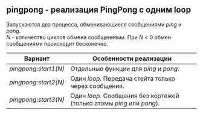 ## pingpong - реализация PingPong с одним loop
Запускаются два процесса, обменивающиеся сообщениями *ping* и *pong*.  
*N* - количество циклов обмена сообщениями. При *N* < 0 обмен сообщениями происходит бесконечно.  

|      Вариант       |                       Особенности реализации                         |  
|--------------------|----------------------------------------------------------------------|  
|*pingpong:start1(N)*| Отдельные функции для *ping* и *pong*.                               |  
|*pingpong:start2(N)*| Один *loop*. Передача стейта только через сообщения.                 |  
|*pingpong:start3(N)*| Один *loop*. Сообщения без кортежей (только атомы *ping* или *pong*).|  
